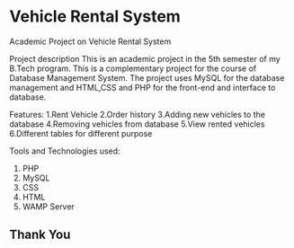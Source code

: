 # Vehicle Rental System
Academic Project on Vehicle Rental System

Project description
This is an academic project in the 5th semester of my B.Tech program. This is a complementary project for the course of Database Management System. The project uses MySQL for the database management and HTML,CSS and PHP for the front-end and interface to database.

Features:
1.Rent Vehicle
2.Order history
3.Adding new vehicles to the database
4.Removing vehicles from database
5.View rented vehicles
6.Different tables for different purpose

Tools and Technologies used:
1. PHP
2. MySQL
3. CSS 
4. HTML
5. WAMP Server

## Thank You
